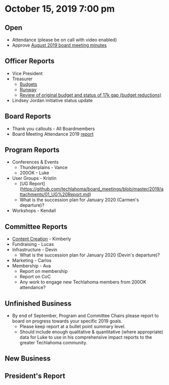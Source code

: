 # October 15, 2019 7:00 pm

## Open
* Attendance (please be on call with video enabled)
* Approve [August 2019 board meeting minutes](https://github.com/techlahoma/board_meetings/blob/master/2019/08_august_minutes.md)

## Officer Reports
* Vice President
* Treasurer
    - [Budgets](https://docs.google.com/spreadsheets/d/1tw-q8jl-9VMMZ2OmxKM6sCq0A82pPU8yLPMsnaI-DGE/edit?usp=sharing)
    - [Runway](https://docs.google.com/spreadsheets/d/1BdSo4lCJLIDFu0a3EfQ3AWu2wgmotYP-qIzIDC4PXsk/edit?usp=sharing)
    - [Review of original budget and status of 17k gap (budget reductions)](https://docs.google.com/spreadsheets/d/17swzWI4_Zcjjf5bJmC-dHTc9n0UXRsZC4yS3sK82IGc/edit?usp=sharing)
* Lindsey Jordan initiative status update

## Board Reports
* Thank you callouts - All Boardmembers
* Board Meeting Attendance 2019 [report](https://docs.google.com/spreadsheets/d/13TgZt2_d_V47IJpTp3oGdxvOZxzcaEOa6sAd0X-N3Lg/edit?usp=sharing)

## Program Reports
* Conferences & Events 
  * Thunderplains - Vance
  * 200OK - Luke
* User Groups - Kristin
  * [UG Report] (https://github.com/techlahoma/board_meetings/blob/master/2019/attachments/01_UG%20Report.md)
  * What is the succession plan for January 2020 (Carmen's departure)?
* Workshops - Kendall

## Committee Reports
* [Content Creation](https://github.com/techlahoma/board_meetings/blob/master/2019/attachments/10_content_creation.md) - Kimberly
* Fundraising - Lucas 
* Infrastructure - Devin
  * What is the succession plan for January 2020 (Devin's departure)?
* Marketing - Carlos
* Membership - Ava
  * Report on membership
  * Report on CoC
  * Any work to engage new Techlahoma members from 200OK attendance?

## Unfinished Business
* By end of September, Program and Committee Chairs please report to board on progress towards your specific 2019 goals.
  * Please keep report at a bullet point summary level.
  * Should include enough qualitative & quantitative (where appropriate) data for Luke to use in his comprehensive impact reports to the greater Techlahoma community. 

## New Business

## President's Report
